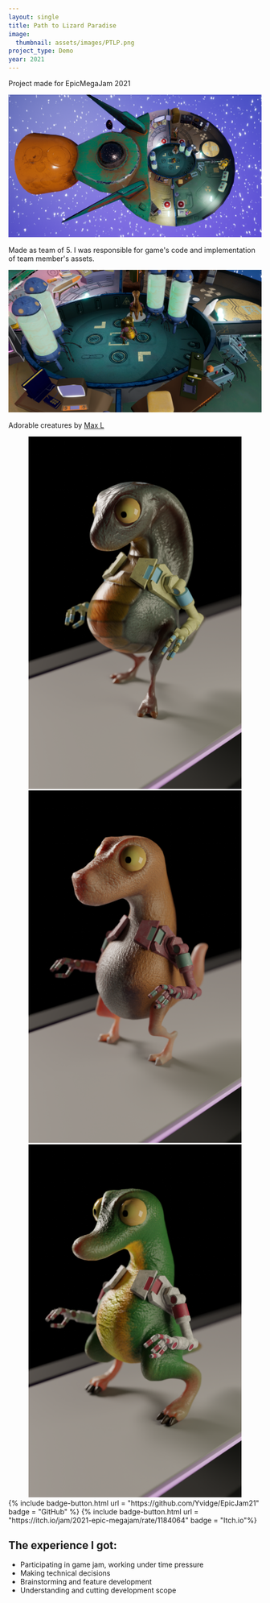 ```yaml
---
layout: single
title: Path to Lizard Paradise
image:
  thumbnail: assets/images/PTLP.png
project_type: Demo
year: 2021
---
```


Project made for EpicMegaJam 2021

![GAS](/assets/images/PTLP01.png)

Made as team of 5. I was responsible for game's code and implementation of team member's assets.

![GAS](/assets/images/PTLP02.png)

Adorable creatures by [Max L](https://www.artstation.com/burnaboy)

<figure class="third" style="margin-bottom: 0; margin-top: 0">
  <img src="/assets/images/PTLP03.png">
  <img src="/assets/images/PTLP04.png">
  <img src="/assets/images/PTLP05.png">
</figure>

<div class = "badge-box">
  {% include badge-button.html url = "https://github.com/Yvidge/EpicJam21" badge = "GitHub" %}
  {% include badge-button.html url = "https://itch.io/jam/2021-epic-megajam/rate/1184064" badge = "Itch.io"%}
</div>

## The experience I got:
- Participating in game jam, working under time pressure
- Making technical decisions
- Brainstorming and feature development
- Understanding and cutting development scope